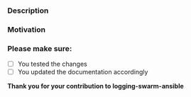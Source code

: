 ### Description

### Motivation

### Please make sure:

- [ ] You tested the changes
- [ ] You updated the documentation accordingly

**Thank you for your contribution to logging-swarm-ansible**
